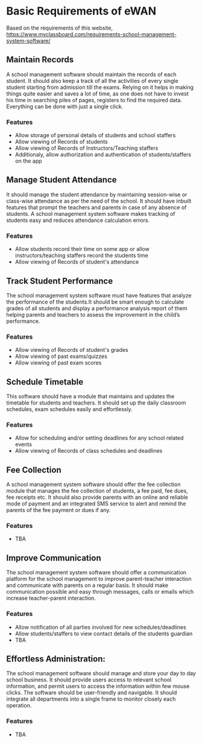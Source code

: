 # Basic Requirements of eWAN
Based on the requirements of this website, https://www.myclassboard.com/requirements-school-management-system-software/


## Maintain Records
A school management software should maintain the records of each student. It should also keep a track of all the activities of every single student starting from admission till the exams. Relying on it helps in making things quite easier and saves a lot of time, as one does not have to invest his time in searching piles of pages, registers to find the required data. Everything can be done with just a single click.
### Features
- Allow storage of personal details of students and school staffers
- Allow viewing of Records of students
- Allow viewing of Records of Instructors/Teaching staffers
- Additionaly, allow authorization and authentication of students/staffers on the app




## Manage Student Attendance
It should manage the student attendance by maintaining session-wise or class-wise attendance as per the need of the school. It should have inbuilt features that prompt the teachers and parents in case of any absence of students. A school management system software makes tracking of students easy and reduces attendance calculation errors.

### Features
- Allow students record their time on some app or allow instructors/teaching staffers record the students time
- Allow viewing of Records of student's attendance





## Track Student Performance
 The school management system software must have features that analyze the performance of the students.It should be smart enough to calculate grades of all students and display a performance analysis report of them helping parents and teachers to assess the improvement in the child’s performance.
### Features
- Allow viewing of Records of student's grades
- Allow viewing of past exams/quizzes
- Allow viewing of past exam scores






## Schedule Timetable
This software should have a module that maintains and updates the timetable for students and teachers. It should set up the daily classroom schedules, exam schedules easily and effortlessly.

### Features
- Allow for scheduling and/or setting deadlines for any school related events
- Allow viewing of Records of class schedules and deadlines





## Fee Collection
A school management system software should offer the fee collection module that manages the fee collection of students, a fee paid, fee dues, fee receipts etc. It should also provide parents with an online and reliable mode of payment and an integrated SMS service to alert and remind the parents of the fee payment or dues if any.
### Features
- TBA







## Improve Communication
The school management system software should offer a communication platform for the school management to improve parent-teacher interaction and communicate with parents on a regular basis. It should make communication possible and easy through messages, calls or emails which increase teacher-parent interaction.
### Features
- Allow notification of all parties involved for new schedules/deadlines
- Allow students/staffers to view contact details of the students guardian
- TBA






## Effortless Administration:
The school management software should manage and store your day to day school business. It should provide users access to relevant school information, and permit users to access the information within few mouse clicks. The software should be user-friendly and navigable. It should integrate all departments into a single frame to monitor closely each operation.
### Features
- TBA

